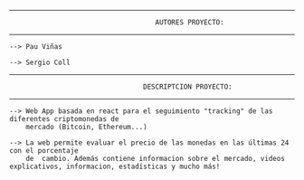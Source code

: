 -------------------------------------------------------------------------------------------------
                                        AUTORES PROYECTO:
-------------------------------------------------------------------------------------------------
   
    --> Pau Viñas
   
    --> Sergio Coll

-------------------------------------------------------------------------------------------------
                                     DESCRIPTCION PROYECTO:
-------------------------------------------------------------------------------------------------
   
   
    --> Web App basada en react para el seguimiento "tracking" de las diferentes criptomonedas de
        mercado (Bitcoin, Ethereum...)
   
    --> La web permite evaluar el precio de las monedas en las últimas 24 con el porcentaje 
        de  cambio. Además contiene informacion sobre el mercado, videos explicativos, informacion, estadísticas y mucho más!